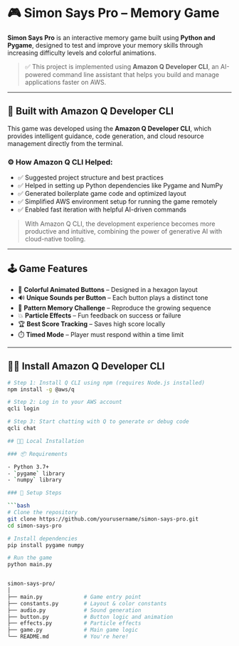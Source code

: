# 🎮 Simon Says Pro – Memory Game

**Simon Says Pro** is an interactive memory game built using **Python and Pygame**, designed to test and improve your memory skills through increasing difficulty levels and colorful animations.

> ✅ This project is implemented using **Amazon Q Developer CLI**, an AI-powered command line assistant that helps you build and manage applications faster on AWS.

---

## 🚀 Built with Amazon Q Developer CLI

This game was developed using the **Amazon Q Developer CLI**, which provides intelligent guidance, code generation, and cloud resource management directly from the terminal.

### ⚙️ How Amazon Q CLI Helped:
- ✅ Suggested project structure and best practices
- ✅ Helped in setting up Python dependencies like Pygame and NumPy
- ✅ Generated boilerplate game code and optimized layout
- ✅ Simplified AWS environment setup for running the game remotely
- ✅ Enabled fast iteration with helpful AI-driven commands

> With Amazon Q CLI, the development experience becomes more productive and intuitive, combining the power of generative AI with cloud-native tooling.

---

## 🕹️ Game Features

- 🎨 **Colorful Animated Buttons** – Designed in a hexagon layout
- 🔊 **Unique Sounds per Button** – Each button plays a distinct tone
- 🧠 **Pattern Memory Challenge** – Reproduce the growing sequence
- 💥 **Particle Effects** – Fun feedback on success or failure
- 🏆 **Best Score Tracking** – Saves high score locally
- ⏱️ **Timed Mode** – Player must respond within a time limit

---

## 🧑‍💻 Install Amazon Q Developer CLI

```bash
# Step 1: Install Q CLI using npm (requires Node.js installed)
npm install -g @aws/q

# Step 2: Log in to your AWS account
qcli login

# Step 3: Start chatting with Q to generate or debug code
qcli chat

## 🧑‍💻 Local Installation

### 📦 Requirements

- Python 3.7+
- `pygame` library
- `numpy` library

### 🔧 Setup Steps

```bash
# Clone the repository
git clone https://github.com/yourusername/simon-says-pro.git
cd simon-says-pro

# Install dependencies
pip install pygame numpy

# Run the game
python main.py


simon-says-pro/
│
├── main.py             # Game entry point
├── constants.py        # Layout & color constants
├── audio.py            # Sound generation
├── button.py           # Button logic and animation
├── effects.py          # Particle effects
├── game.py             # Main game logic
└── README.md           # You're here!
